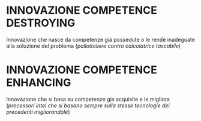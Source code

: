 # INNOVAZIONE COMPETENCE DESTROYING 

 Innovazione che nasce da competenze già possedute o le rende inadeguate alla soluzione del problema (*pallottoliere contro calcolatrice tascabile*)

# INNOVAZIONE COMPETENCE ENHANCING

Innovazione che si basa su competenze gia acquisite e le migliora (*processori intel che si basano sempre sulla stesse tecnologie dei precedenti migliorandole*)
